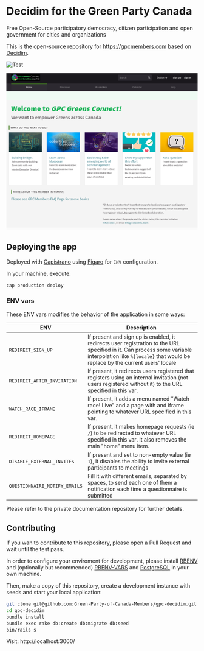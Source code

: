 # Decidim for the Green Party Canada

Free Open-Source participatory democracy, citizen participation and open government for cities and organizations

This is the open-source repository for https://gpcmembers.com based on [Decidim](https://github.com/decidim/decidim).

![Test](https://github.com/Green-Party-of-Canada-Members/gpc-decidim/actions/workflows/test.yml/badge.svg)

![GPC Homepage](app/packs/images/screenshot.png)

## Deploying the app

Deployed with [Capistrano](http://capistranorb.com/) using [Figaro](https://github.com/laserlemon/figaro) for `ENV` configuration.

In your machine, execute:

```bash
cap production deploy
```

### ENV vars

These ENV vars modifies the behavior of the application in some ways:

| ENV | Description |
| --- | --- |
| `REDIRECT_SIGN_UP` | If present and sign up is enabled, it redirects user registration to the URL specified in it. Can process some variable interpolation like `%{locale}` that would be replace by the current users' locale |
| `REDIRECT_AFTER_INVITATION` | If present, it redirects users registered that registers using an internal invitation (not users registered without it) to the URL specified in this var. |
| `WATCH_RACE_IFRAME` | If present, it adds a menu named "Watch race! Live" and a page with and iframe pointing to whatever URL specified in this var. |
| `REDIRECT_HOMEPAGE` | If present, it makes homepage requests (ie `/`) to be redirected to whatever URL specified in this var. It also removes the main "home" menu item.  |
| `DISABLE_EXTERNAL_INVITES` | If present and set to non-empty value (ie `1`), it disables the ability to invite external participants to meetings |
| `QUESTIONNAIRE_NOTIFY_EMAILS` | Fill it with different emails, separated by spaces, to send each one of them a notification each time a questionnaire is submitted |


Please refer to the private documentation repository for further details.

## Contributing

If you wan to contribute to this repository, please open a Pull Request and wait until the test pass.

In order to configure your enviroment for development, please install [RBENV](https://github.com/rbenv/rbenv) and (optionally but recommended) [RBENV-VARS](https://github.com/rbenv/rbenv-vars) and [PostgreSQL](https://www.postgresql.org/) in your own machine.

Then, make a copy of this repository, create a development instance with seeds and start your local application:

```bash
git clone git@github.com:Green-Party-of-Canada-Members/gpc-decidim.git
cd gpc-decidim
bundle install
bundle exec rake db:create db:migrate db:seed
bin/rails s
```

Visit: http://localhost:3000/
